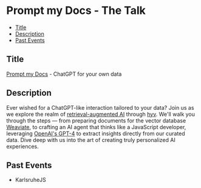 <h1>Prompt my Docs - The Talk</h1>

<!-- toc -->

- [Title](#title)
- [Description](#description)
- [Past Events](#past-events)

<!-- tocstop -->

## Title
[Prompt my Docs](https://github.com/failfa-st/prompt-my-docs) - ChatGPT for your own data


## Description

Ever wished for a ChatGPT-like interaction tailored to your data? Join us as we explore the realm of [retrieval-augmented AI](https://arxiv.org/abs/2302.00083) through [hyv](https://github.com/failfa-st/hyv). We'll walk you through the steps — from preparing documents for the vector database [Weaviate](https://weaviate.io/), to crafting an AI agent that thinks like a JavaScript developer, leveraging [OpenAI's GPT-4](https://platform.openai.com/docs/api-reference) to extract insights directly from our curated data. Dive deep with us into the art of creating truly personalized AI experiences.


## Past Events

* KarlsruheJS
